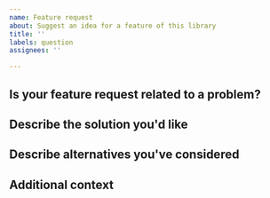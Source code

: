 ```yaml
---
name: Feature request
about: Suggest an idea for a feature of this library
title: ''
labels: question
assignees: ''

---
```


<!--
  This is a template. Feel free to delete any sections that are not relevant.
 -->

## Is your feature request related to a problem?

<!-- A clear and concise description of what the problem is. For example: _I'm always frustrated when [...]_ -->

## Describe the solution you'd like

<!-- A clear and concise description of what you want to happen. -->

## Describe alternatives you've considered

<!-- A clear and concise description of any alternative solutions or features you've considered. -->

## Additional context

<!-- Add any other context or screenshots about the feature request here. -->
